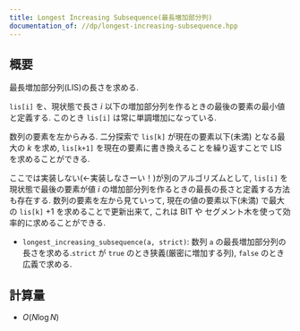 ```yaml
---
title: Longest Increasing Subsequence(最長増加部分列)
documentation_of: //dp/longest-increasing-subsequence.hpp
---
```


## 概要

最長増加部分列(LIS)の長さを求める.

`lis[i]` を、現状態で長さ $i$ 以下の増加部分列を作るときの最後の要素の最小値と定義する. このとき `lis[i]` は常に単調増加になっている.

数列の要素を左からみる. 二分探索で `lis[k]` が現在の要素以下(未満) となる最大の $k$ を求め, `lis[k+1]` を現在の要素に書き換えることを繰り返すことで LIS を求めることができる.

ここでは実装しない(←実装しなさーい！)が別のアルゴリズムとして, `lis[i]` を現状態で最後の要素が値 $i$ の増加部分列を作るときの最長の長さと定義する方法も存在する. 数列の要素を左から見ていって, 現在の値の要素以下(未満) で最大の `lis[k]` $+ 1$ を求めることで更新出来て, これは BIT や セグメント木を使って効率的に求めることができる.

* `longest_increasing_subsequence(a, strict)`: 数列 `a` の最長増加部分列の長さを求める.`strict` が `true` のとき狭義(厳密に増加する列), `false` のとき広義で求める.

## 計算量

* $O(N \log N)$
